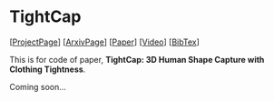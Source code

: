 # TightCap

[[ProjectPage](https://chenxin.tech/TightCap.html)] [[ArxivPage](https://arxiv.org/abs/1904.02601)] [[Paper](./TightCap_arxiv2020_paper.pdf)] [[Video](./TightCap_arxiv2020_video.mp4)] [[BibTex](https://arxiv.org/abs/1904.02601)]

This is for code of paper, **TightCap: 3D Human Shape Capture with Clothing Tightness**.

Coming soon...
